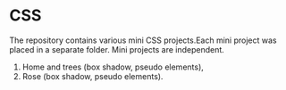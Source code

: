 # CSS

The repository contains various mini CSS projects.Each mini project was placed in a separate folder. 
Mini projects are independent. 

1. Home and trees (box shadow, pseudo elements),
2. Rose (box shadow, pseudo elements).
